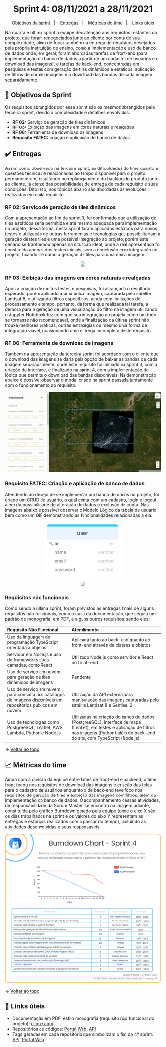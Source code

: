 <span id="topo">

<h1 align="center">Sprint 4: 08/11/2021 a 28/11/2021</h1>

<p align="center">
    <a href="#objetivos">Objetivos da sprint</a> &nbsp |&nbsp &nbsp
    <a href="#entregas">Entregas</a> &nbsp |&nbsp &nbsp
    <a href="#metricas">Métricas do time</a> &nbsp |&nbsp &nbsp
    <a href="#links">Links úteis</a>
</p>

Na quarta e última sprint a equipe deu atenção aos requisitos restantes do projeto, que foram renegociados junto ao cliente por conta de sua complexidade, além de focar também na entrega de requisitos desejados pela própria instituição de ensino, como a implementação e uso de banco de dados onde, em geral, foram abordadas tarefas de front-end (para implementação do banco de dados a partir de um cadastro de usuários e o download das imagens), e tarefas de back-end, concentradas em pesquisas e testes com geração de tiles dinâmicos e estáticos, aplicação de filtros de cor em imagens e o download das bandas de cada imagem separadamente.

<span id="objetivos">

## :dart: Objetivos da Sprint

Os requisitos abrangidos por essa sprint são os mesmos abrangidos pela terceira sprint, devido a complexidade e detalhes envolvidos:

- **RF 02:** Serviço de geração de tiles dinâmicos
- **RF 03:** Exibição das imagens em cores naturais e realçadas
- **RF 06:** Ferramenta de download de imagens
- **Requisito FATEC:** criação e aplicação de banco de dados

<span id="entregas">

## :heavy_check_mark: Entregas

Assim como observado na terceira sprint, as dificuldades do time quanto a questões técnicas e relacionadas ao tempo disponível para o projeto permaneceram, resultando no replanejamento do backlog do produto junto ao cliente, já ciente das possibilidades de entrega de cada requisito e suas condições. Dito isso, nos tópicos abaixo são abordadas as evoluções realizadas em cada requisito.

### RF 02: Serviço de geração de tiles dinâmicos

Com a apresentação ao fim da sprint 3, foi confirmado que a utilização de tiles estáticos seria permitida e até mesmo adequada para implementação no projeto, dessa forma, nesta sprint foram aplicados esforços para novos testes e utilização de outras ferramentas e tecnologias que possibilitariam a geração destes tiles e uma possível integração ao projeto, porém este cenário se tranformou apenas na situação ideal, onde a real apresentada foi constituída apenas dos testes iniciais, sem a conclusão com integração ao projeto, fixando-se como a geração de tiles para uma única imagem.
 
<p align="center"><img src="./tile.gif" /></p>

### RF 03: Exibição das imagens em cores naturais e realçadas

Após a criação de muitos testes e pesquisas, foi alcançado o resultado esperado, porém aplicado a uma única imagem, capturada pelo satélite Landsat 8, e utilizando filtros específicos, ainda com limitações de processamento e tempo, portanto, da forma que realizada tal tarefa, a demora para a geração de uma visualização do filtro na imagem utilizando o Jupyter Notebook fez com que sua integração ao projeto como um todo se tornasse não recomendável, onde a finalização da última sprint não trouxe melhores práticas, outras estratégias ou mesmo uma forma de integração viável, ocasionando uma entrega incompleta deste requisito.

### RF 06: Ferramenta de download de imagens

Também na apresentação da terceira sprint foi acordado com o cliente que o download das imagens se daria pela opção de baixar as bandas de cada imagem separadamente, onde este requisito foi iniciado na sprint 3, com a criação da interface, e finalizado na sprint 4, com a implementação da lógica que permite o download das bandas disponíveis. Na demonstração abaixo é possível observar o modal criado na sprint passada juntamente com o funcionamento do requisito.

<p align="center"><img src="./download.gif" /></p>

### Requisito FATEC: Criação e aplicação de banco de dados

Atendendo ao desejo de se implementar um banco de dados no projeto, foi criado um CRUD de usuário, o qual conta com um cadastro, login e logout, além da possibilidade de alteração de dados e exclusão de conta. Nas imagens abaixo é possível observar o Modelo Lógico da tabela de usuário bem como um GIF demonstrando as funcionalidades relacionadas a ela.

<p align="center"><img src="./modelo_logico.png" width='250px' /></p>
<p align="center"><img src="./crud_usuario.gif" /></p>

### Requisitos não funcionais

Como sendo a última sprint, foram previstos as entregas finais de alguns requisitos não funcionais, como o caso da documentação, que seguiu um padrão de monografia, em PDF, e alguns outros requisitos, sendo eles:

| Requisito Não Funcional                                                                                      | Atendimento                                                                                                                                                                                  |
| :----------------------------------------------------------------------------------------------------------- | :------------------------------------------------------------------------------------------------------------------------------------------------------------------------------------------- |
| Uso da linguagem de programação TypeScript orientada à objetos                                               | Aplicada tanto ao back-end quanto ao front-end através de classes e objetos                                                                                                                  |
| Servidor em Node.js e uso de frameworks duas camadas, como React                                             | Utilizado Node.js como servidor e React no front-end                                                                                                                                         |
| Uso de serviço em nuvem para geração de tiles dinâmicos de imagens                                           | Pendente                                                                                                                                                                                     |
| Uso de serviço em nuvem para consulta aos catálogos de imagens disponíveis em repositórios públicos em nuvem | Utilização da API externa para manipulação das imagens capturadas pelo satélite Landsat 8 e Sentinel 2                                                                                        |
| Uso de tecnologias como PostgreeSQL, Leaflet, AWS Lambda, Python e Node.js                                   | Utilizadas na criação do banco de dados (PostgreeSQL), interface de mapa (Leaflet), em testes e aplicação de filtros nas imagens (Python) além do back-end do site, com TypeScript (Node.js) |

→ [Voltar ao topo](#topo)

<span id="metricas">

## :chart_with_upwards_trend: Métricas do time

Ainda com a divisão da equipe entre times de front-end e backend, o time front focou nos requisitos de download das imagens e criação das telas para o cadastro de usuários enquanto o de back-end teve foco nos requisitos de geração de tiles e exibição das imagens com filtros, além da implementação do banco de dados. O acompanhamento dessas atividades, de responsabilidade da Scrum Master, se encontra na imagem adiante, constituída pelo gráfico Burndown gerado pela equipe (onde o eixo X são os dias trabalhados na sprint e os valores do eixo Y representam as entregas e esforços realizados com o passar do tempo), incluindo as atividades desenvolvidas e seus responsáveis.

<p align="center"><img src="./burndown.png" /></p>

→ [Voltar ao topo](#topo)

<span id="links">

## :link: Links úteis

- Documentação em PDF, estilo monografia (requisito não funcional do projeto): [clique aqui](./documentacao.pdf)
- Repositórios de códigos: [Portal Web](https://github.com/Equipe-Polaris-DSM-2021/web), [API](https://github.com/Equipe-Polaris-DSM-2021/api)
- Tags geradas em cada repositório que simbolizam o fim da 4ª sprint: [API](https://github.com/Equipe-Polaris-DSM-2021/api/releases/tag/sprint-04), [Portal Web](https://github.com/Equipe-Polaris-DSM-2021/web/releases/tag/sprint-04)
